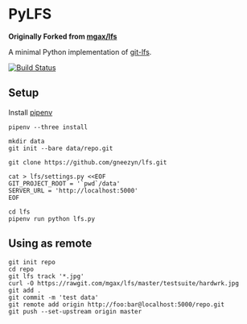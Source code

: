 PyLFS
=====
**Originally Forked from [mgax/lfs](https://github.com/mgax/lfs)**

A minimal Python implementation of [git-lfs](https://github.com/github/git-lfs). 

[![Build Status](https://travis-ci.org/gneezyn/lfs.svg?branch=master)](https://travis-ci.org/gneezyn/lfs)

## Setup

Install [pipenv](https://pipenv.readthedocs.io/#install-pipenv-today)
```
pipenv --three install

mkdir data
git init --bare data/repo.git

git clone https://github.com/gneezyn/lfs.git

cat > lfs/settings.py <<EOF
GIT_PROJECT_ROOT = '`pwd`/data'
SERVER_URL = 'http://localhost:5000'
EOF

cd lfs
pipenv run python lfs.py
```

## Using as remote
```
git init repo
cd repo
git lfs track '*.jpg'
curl -O https://rawgit.com/mgax/lfs/master/testsuite/hardwrk.jpg
git add .
git commit -m 'test data'
git remote add origin http://foo:bar@localhost:5000/repo.git
git push --set-upstream origin master
```